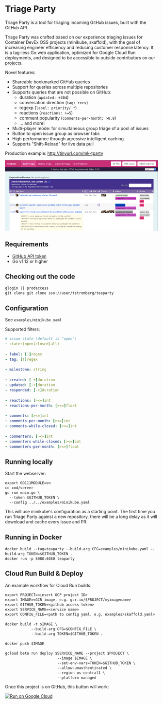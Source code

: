 # Triage Party

Triage Party is a tool for triaging incoming GitHub issues, built with the GitHub API. 

Triage Party was crafted based on our experience triaging issues for Container DevEx OSS projects (minikube, skaffold), with the goal of increasing engineer efficiency and reducing customer response latency. It is a tag-less Go web application, optimized for Google Cloud Run deployments, and designed to be accessible to outside contributors on our projects.

Novel features:
* Shareable bookmarked GitHub queries
* Support for queries across multiple repositories
* Supports queries that are not possible on GitHub:
  * duration (`updated: +30d`)
  * conversation direction (`tag: recv`)
  * regexp (`label: priority/.*`)
  * reactions (`reactions: >=5`)
  * comment popularity (`comments-per-month: >0.9`)
  * ... and more!
* Multi-player mode: for simultaneous group triage of a pool of issues
* Button to open issue group as browser tabs
* High performance through agressive intelligent caching
* Supports "Shift-Reload" for live data pull

Production example: http://tinyurl.com/mk-tparty

![screenshot](screenshot.png)

## Requirements

- [GitHub API token](https://help.github.com/en/articles/creating-a-personal-access-token-for-the-command-line)
- Go v1.12 or higher

## Checking out the code

```
glogin || prodaccess
git clone git clone sso://user/tstromberg/teaparty
```

## Configuration

See `examples/minikube.yaml`

Supported filters:

```yaml
# issue state (default is "open")
- state:(open|closed|all)

- label: [!]regex
- tag: [!]regex

- milestone: string

- created: [-+]duration
- updated: [-+]duration
- responded: [-+]duration

- reactions: [><=]int
- reactions-per-month: [><=]float

- comments: [><=]int
- comments-per-month: [><=]int
- comments-while-closed: [><=]int

- commenters: [><=]int
- commenters-while-closed: [><=]int
- commenters-per-month: [><=]float
```

## Running locally

Start the webserver:

```
export GO111MODULE=on
cd cmd/server
go run main.go \
  --token $GITHUB_TOKEN \
  --config ../../examples/minikube.yaml
```

This will use minikube's configuration as a starting point. The first time you run Triage Party against a new repository, there will be a long delay as it will download and cache every issue and PR.

## Running in Docker

```
docker build --tag=teaparty --build-arg CFG=examples/minikube.yaml --build-arg TOKEN=$GITHUB_TOKEN .
docker run -p 8080:8080 teaparty
```

## Cloud Run Build & Deploy

An example workflow for Cloud Run builds:

```
export PROJECT=<insert GCP project ID>
export IMAGE=<GCR image, e.g. gcr.io/$PROJECT/myimagename>
export GITHUB_TOKEN=<github access token>
export SERVICE_NAME=<service name>
export CONFIG_FILE=<path to config yaml, e.g. examples/skaffold.yaml>

docker build -t $IMAGE \
            --build-arg CFG=$CONFIG_FILE \
            --build-arg TOKEN=$GITHUB_TOKEN . 
            
docker push $IMAGE

gcloud beta run deploy $SERVICE_NAME --project $PROJECT \
                        --image $IMAGE \
                        --set-env-vars=TOKEN=$GITHUB_TOKEN \
                        --allow-unauthenticated \
                        --region us-central1 \
                        --platform managed
```

Once this project is on GitHub, this button will  work:

[![Run on Google Cloud](https://storage.googleapis.com/cloudrun/button.svg)](https://console.cloud.google.com/cloudshell/editor?shellonly=true&cloudshell_image=gcr.io/cloudrun/button&cloudshell_git_repo=http://github.com/google/triage-party)
